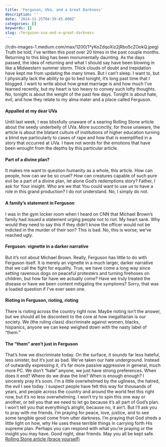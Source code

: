 ```yaml
---
title: 'Ferguson, UVa, and a Great Darkness'
description: ''
date: '2014-11-25T04:39:45.000Z'
categories: []
keywords: []
slug: /ferguson-uva-and-a-great-darkness
---
```

//cdn-images-1.medium.com/max/1200/1*yKoZdqoXiz2jRbo5cZOokQ.jpeg)
Truth be told, I’ve written this post over 20 times in the past couple months. Returning to this blog has been monumentally daunting. As the days passed, the idea of returning and what I should say have been blowing in like a Midwestern summer storm. Thick clouds of doubt and trepidation have kept me from updating the many times. But I can’t sleep. I want to, but I physically lack the ability to go to bed tonight; it’s long past time that I blogged. I want to write about how great marriage is and how much I’ve learned recently, but my heart is too heavy to convey such lofty thoughts. No, tonight is about the weight of the past few days. Tonight is about hate, evil, and how they relate to my alma mater and a place called Ferguson.
#### Appalled at my dear UVa
Until last week, I was blissfully unaware of a searing Rolling Stone article about the seedy underbelly of UVa. More succinctly, for those unaware, the article is about the blatant culture of institutions of higher education turning a blind eye particularly to cases of rape and how that is exemplified in a story that occurred at UVa. I have not words for the emotions that have been wrought from the depths by this particular article.
#### Part of a divine plan?
It makes me want to question humanity as a whole, this article. How can people, how can _we_ be so cruel? How can creatures capable of such pure evil be a part of a divine plan, let alone God’s redemptions story? Father, I ask for Your insight. Who are we that You could want to use _us_ to have a role in this grand production? I do not understand. No, I simply do not.
#### A family’s statement in Ferguson
I was in the gym locker room when I heard on CNN that Michael Brown’s family had issued a statement urging people not to riot. My heart sank. Why would they need to say this if they didn’t know the officer would not be indicted in the murder of their son? This is bad. No, this is worse; we’ve reached _ugly_.
#### Ferguson: vignette in a darker narrative
But it’s not about Michael Brown. Really, Ferguson has little to do with Ferguson itself. It is merely an vignette in a much larger, darker narrative that we call the fight for equality. True, we have come a long way since setting ravenous dogs on peaceful protesters and turning firehoses on children, but how far have we actually come? Have we truly treated the disease or have we been content mitigating the symptoms? Sorry, that was a loaded question if I’ve ever seen one.
#### Rioting in Ferguson, rioting, rioting
There is rioting across the country right now. Maybe rioting isn’t the answer, but we should all be discontent to the core at how inegalitarian is our society. We (the ruling class) discriminate against women, blacks, hispanics, anyone we can keep weighed down with the nasty label of “them.”
#### The “them” aren’t just in Ferguson
That’s how we discriminate today. On the surface, it sounds far less hateful, less sinister, but it’s just as bad. We’ve taken our hate underground. Instead of outwardly expressing it, it’s far more passive aggressive in general, much more PC. We don’t “hate” anyone, we just have strong preferences. When does it end? Where do we draw the line? When is enough enough? I sincerely pray it’s soon.
I’m a little overwhelmed by the ugliness, the hatred, the evil I see today. I suspect people have felt this way for thousands of years, and people across the country and around the world feel this right now, but it’s no less overwhelming. I won’t try to spin this one way or another, or tell you that we need to let go because it’s all part of God’s plan. I won’t tell you that everything’s alright, because no, it ain’t. But I’ll ask you to pray with me friends. I’m praying for peace, love, justice, and to see some tangible good come from utter darkness. I’m praying that God sheds a little light on how, why He uses these terrible things in carrying forth His supreme plan. Perhaps you can respond with what you’re praying or the insight you may have. Good night, dear friends. May you all be kept safe.
[Rolling Stone article (brace yourself)](http://www.rollingstone.com/culture/features/a-rape-on-campus-20141119)
